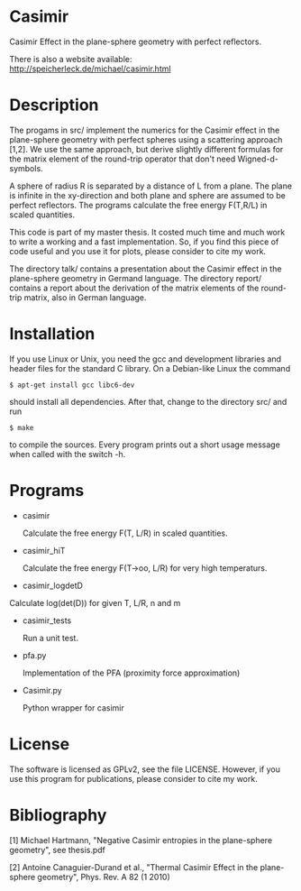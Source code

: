 Casimir
=======

Casimir Effect in the plane-sphere geometry with perfect reflectors.

There is also a website available: http://speicherleck.de/michael/casimir.html


Description
===========

The progams in src/ implement the numerics for the Casimir effect in the
plane-sphere geometry with perfect spheres using a scattering approach [1,2].
We use the same approach, but derive slightly different formulas for the matrix
element of the round-trip operator that don't need Wigned-d-symbols.

A sphere of radius R is separated by a distance of L from a plane. The plane is
infinite in the xy-direction and both plane and sphere are assumed to be
perfect reflectors. The programs calculate the free energy F(T,R/L) in scaled
quantities.

This code is part of my master thesis. It costed much time and much work to
write a working and a fast implementation. So, if you find this piece of code
useful and you use it for plots, please consider to cite my work.

The directory talk/ contains a presentation about the Casimir effect in the
plane-sphere geometry in Germand language. The directory report/ contains a
report about the derivation of the matrix elements of the round-trip matrix,
also in German language.


Installation
============

If you use Linux or Unix, you need the gcc and development libraries and header
files for the standard C library. On a Debian-like Linux the command

    $ apt-get install gcc libc6-dev

should install all dependencies. After that, change to the directory src/
and run

    $ make

to compile the sources. Every program prints out a short usage message when
called with the switch -h.


Programs
========

 * casimir

   Calculate the free energy F(T, L/R) in scaled quantities.

 * casimir_hiT

   Calculate the free energy F(T->oo, L/R) for very high temperaturs.

 * casimir_logdetD

  Calculate log(det(D)) for given T, L/R, n and m

 * casimir_tests

   Run a unit test.

 * pfa.py

   Implementation of the PFA (proximity force approximation)

 * Casimir.py

   Python wrapper for casimir


License
=======

The software is licensed as GPLv2, see the file LICENSE. However, if you use
this program for publications, please consider to cite my work.

Bibliography
===========

[1] Michael Hartmann, "Negative Casimir entropies in the plane-sphere geometry", see thesis.pdf

[2] Antoine Canaguier-Durand et al., "Thermal Casimir Effect in the plane-sphere geometry", Phys. Rev. A 82 (1 2010)
